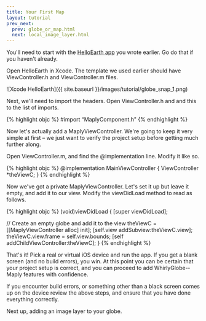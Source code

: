 ```yaml
---
title: Your First Map
layout: tutorial
prev_next:
  prev: globe_or_map.html
  next: local_image_layer.html
---
```


You'll need to start with the [HelloEarth app](hello_earth.html) you wrote earlier.  Go do that if you haven't already.

Open HelloEarth in Xcode.  The template we used earlier should have ViewController.h and ViewController.m files.

![Xcode HelloEarth]({{ site.baseurl }}/images/tutorial/globe_snap_1.png)

Next, we'll need to import the headers. Open ViewController.h and and this to the list of imports.

{% highlight objc %}
#import “MaplyComponent.h"
{% endhighlight %}

Now let's actually add a MaplyViewController. We're going to keep it very simple at first – we just want to verify the project setup before getting much further along.

Open ViewController.m, and find the @implementation line. Modify it like so.

{% highlight objc %}
@implementation MainViewController
{
  ViewController *theViewC;
}
{% endhighlight %}

Now we've got a private MaplyViewController. Let's set it up but leave it empty, and add it to our view. Modify the viewDidLoad method to read as follows.

{% highlight objc %}
­(void)viewDidLoad
{
  [super viewDidLoad];

  // Create an empty globe and add it to the view
  theViewC = [[MaplyViewController alloc] init];
  [self.view addSubview:theViewC.view];
  theViewC.view.frame = self.view.bounds;
  [self addChildViewController:theViewC];
}
{% endhighlight %}

That's it! Pick a real or virtual iOS device and run the app. If you get a blank screen (and no build errors), you win. At this point you can be certain that your project setup is correct, and you can proceed to add WhirlyGlobe-­Maply features with confidence.

If you encounter build errors, or something other than a black screen comes up on the device review the above steps, and ensure that you have done everything correctly.

Next up, adding an image layer to your globe.
